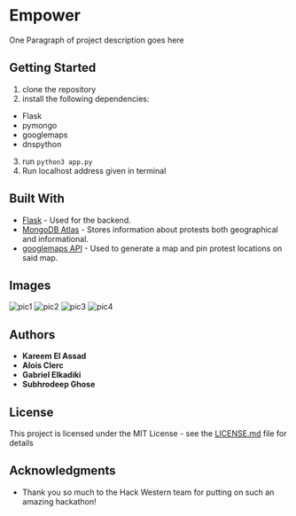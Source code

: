 # Empower
One Paragraph of project description goes here

## Getting Started
1) clone the repository
2) install the following dependencies:
  - Flask
  - pymongo
  - googlemaps
  - dnspython
3) run `python3 app.py`
4) Run localhost address given in terminal

## Built With

* [Flask](https://flask.palletsprojects.com/en/1.1.x/) - Used for the backend.
* [MongoDB Atlas](https://www.mongodb.com/cloud/atlas) - Stores information about protests both geographical and informational.
* [googlemaps API](https://developers.google.com/maps/documentation) - Used to generate a map and pin protest locations on said map.

## Images

![pic1](images/pic1.png)
![pic2](images/pic2.png)
![pic3](images/pic3.png)
![pic4](images/pic4.png)

## Authors

* **Kareem El Assad**
* **Alois Clerc**
* **Gabriel Elkadiki**
* **Subhrodeep Ghose**

## License

This project is licensed under the MIT License - see the [LICENSE.md](LICENSE.md) file for details

## Acknowledgments

* Thank you so much to the Hack Western team for putting on such an amazing hackathon!
